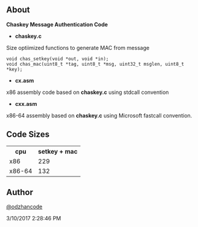 ## About ##

**Chaskey Message Authentication Code**

- **chaskey.c**

Size optiimized functions to generate MAC from message

	void chas_setkey(void *out, void *in);
	void chas_mac(uint8_t *tag, uint8_t *msg, uint32_t msglen, uint8_t *key);

- **cx.asm**

x86 assembly code based on **chaskey.c** using stdcall convention

- **cxx.asm**

x86-64 assembly based on **chaskey.c** using Microsoft fastcall convention.
 
## Code Sizes ##

<table>
  <tr>
    <th>cpu</th>
    <th>setkey + mac<br></th>
  </tr>
  <tr>
    <td>x86</td>
    <td>229</td>
  </tr>
  <tr>
    <td>x86-64</td>
    <td>132</td>
  </tr>
</table> 

## Author ##

[@odzhancode](https://www.twitter.com/odzhancode "Follow me on Twitter")

3/10/2017 2:28:46 PM 
